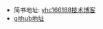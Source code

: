 
- 简书地址: [yhc166188技术博客](https://blog.csdn.net/yhc166188)
- [github地址](https://github.com/yhc166188)
